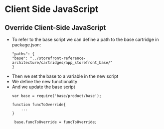 # Client Side JavaScript

## Override Client-Side JavaScript

- To refer to the base script we can define a path to the base cartridge in package.json:
    ```
    "paths": {
    "base": "../storefront-reference-architecture/cartridges/app_storefront_base/"
  }
    ```
- Then we set the base to a variable in the new script
- We define the new functionality
- And we update the base script
    ```
    var base = require('base/product/base');

    function funcToOverride{
        ...
    }

     base.funcToOverride = funcToOverride;
    ```